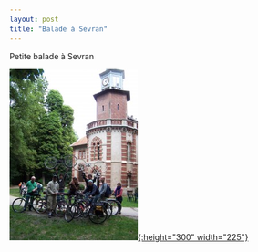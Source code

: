```yaml
---
layout: post
title: "Balade à Sevran"
---
```


Petite balade à Sevran

[![Balade à Sevran, Juin](/assets/100_6425-225x300.jpg "100_6425"){:height="300" width="225"}](/assets/100_6425.jpg "100_6425")
